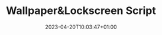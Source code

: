 ---
title: "Wallpaper&Lockscreen Script"
description: 
date: 2023-04-20T10:03:47+01:00
image: 
math: 
license: 
hidden: false
comments: true
draft: true
---